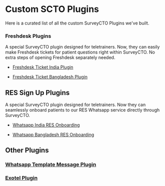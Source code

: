 # Custom SCTO Plugins
Here is a curated list of all the custom SurveyCTO Plugins we've built.

### Freshdesk Plugins
A special SurveyCTO plugin designed for teletrainers. Now, they can easily make Freshdesk tickets for patient questions right within SurveyCTO. No extra steps of opening Freshdesk separately needed.

- [Freshdesk Ticket India Plugin](https://github.com/NooraHealth/fd-ticket-scto-plugin/)

- [Freshdesk Ticket Bangladesh Plugin](https://github.com/NooraHealth/fd-bd-ticket-scto-plugin)


## RES Sign Up Plugins
A special SurveyCTO plugin designed for teletrainers.
Now they can seamlessly onboard patients to our RES Whatsapp service directly through SurveyCTO.

- [Whatsapp India RES Onboarding](https://github.com/NooraHealth/ind-res-signup-scto-plugin)

- [Whatsapp Bangladesh RES Onboarding](https://github.com/NooraHealth/bd-res-signup-scto-plugin)

## Other Plugins

### [Whatsapp Template Message Plugin](https://github.com/NooraHealth/wa-message-scto-plugin)

### [Exotel Plugin](https://github.com/NooraHealth/scto-exotel)
